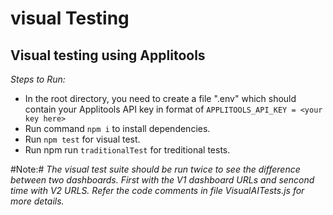 # visual Testing #

## Visual testing using Applitools ##

*Steps to Run:*
* In the root directory, you need to create a file ".env" which should contain your Applitools API key in format of
`APPLITOOLS_API_KEY = <your key here>`
* Run command `npm i` to install dependencies.
* Run `npm test` for visual test.
* Run npm run `traditionalTest` for treditional tests.  


#Note:# 
*The visual test suite should be run twice to see the difference between two dashboards. First with the V1 dashboard URLs
and sencond time with V2 URLS. Refer the code comments in file VisualAITests.js for more details.*
